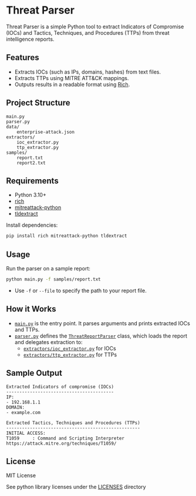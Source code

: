 # Threat Parser

Threat Parser is a simple Python tool to extract Indicators of Compromise (IOCs) and Tactics, Techniques, and Procedures (TTPs) from threat intelligence reports.

## Features

- Extracts IOCs (such as IPs, domains, hashes) from text files.
- Extracts TTPs using MITRE ATT&CK mappings.
- Outputs results in a readable format using [Rich](https://github.com/Textualize/rich).

## Project Structure

```
main.py
parser.py
data/
    enterprise-attack.json
extractors/
    ioc_extractor.py
    ttp_extractor.py
samples/
    report.txt
    report2.txt
```

## Requirements

- Python 3.10+
- [rich](https://pypi.org/project/rich/)
- [mitreattack-python](https://github.com/mitre-attack/mitreattack-python/tree/master)
- [tldextract](https://pypi.org/project/tldextract/)

Install dependencies:
```sh
pip install rich mitreattack-python tldextract
```

## Usage

Run the parser on a sample report:
```sh
python main.py -f samples/report.txt
```

- Use `-f` or `--file` to specify the path to your report file.

## How it Works

- [`main.py`](main.py) is the entry point. It parses arguments and prints extracted IOCs and TTPs.
- [`parser.py`](parser.py) defines the [`ThreatReportParser`](parser.py) class, which loads the report and delegates extraction to:
  - [`extractors/ioc_extractor.py`](extractors/ioc_extractor.py) for IOCs
  - [`extractors/ttp_extractor.py`](extractors/ttp_extractor.py) for TTPs

## Sample Output

```
Extracted Indicators of compromise (IOCs)
-----------------------------------------
IP:
- 192.168.1.1
DOMAIN:
- example.com

Extracted Tactics, Techniques and Procedures (TTPs)
---------------------------------------------------
INITIAL ACCESS:
T1059     : Command and Scripting Interpreter         https://attack.mitre.org/techniques/T1059/
```

## License

MIT License

See python library licenses under the [LICENSES](LICENSES) directory